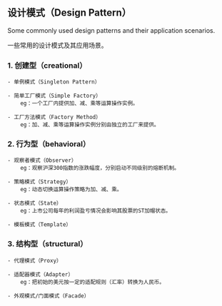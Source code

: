 
## 设计模式（Design Pattern）
Some commonly used design patterns and their application scenarios.

一些常用的设计模式及其应用场景。

### 1. 创建型（creational）

    - 单例模式（Singleton Pattern）
    
    - 简单工厂模式（Simple Factory）
        eg：一个工厂内提供加、减、乘等运算操作实例。

    - 工厂方法模式（Factory Method）
        eg：加、减、乘等运算操作实例分别由独立的工厂来提供。

### 2. 行为型（behavioral）

    - 观察者模式（Observer）
        eg：观察沪深300指数的涨跌幅度，分别启动不同级别的熔断机制。

    - 策略模式（Strategy）
        eg：动态切换运算操作策略为加、减、乘。

    - 状态模式（State）
        eg：上市公司每年的利润盈亏情况会影响其股票的ST加帽状态。

    - 模板模式（Template）

### 3. 结构型（structural）

    - 代理模式（Proxy）

    - 适配器模式（Adapter）
        eg：把初始的美元按一定的适配规则（汇率）转换为人民币。

    - 外观模式/门面模式（Facade）
